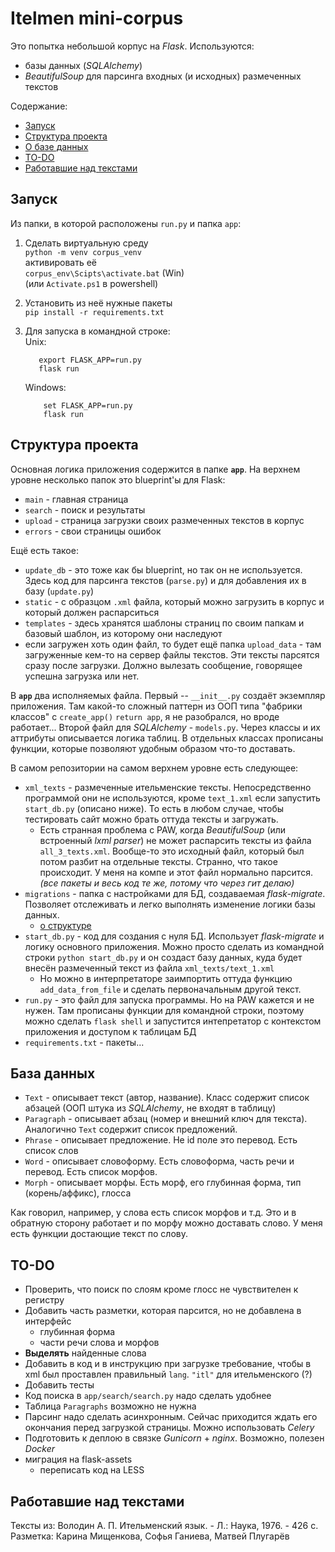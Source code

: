 # Itelmen mini-corpus

Это попытка небольшой корпус на *Flask*.
Используются:
* базы данных (*SQLAlchemy*)
* *BeautifulSoup* для парсинга входных (и исходных) размеченных текстов

Содержание:
* [Запуск](#запуск)
* [Структура проекта](#структура-проекта)
* [О базе данных](#база-данных)
* [TO-DO](#to-do)
* [Работавшие над текстами](#работавшие-над-текстами)

## Запуск
Из папки, в которой расположены `run.py` и папка `app`:
1. Сделать виртуальную среду  
    `python -m venv corpus_venv`  
    активировать её  
    `corpus_env\Scipts\activate.bat` (Win)  
    (или `Activate.ps1` в powershell)
2. Установить из неё нужные пакеты  
    `pip install -r requirements.txt`
3. Для запуска в командной строке:  
    Unix:
    ```
       export FLASK_APP=run.py
       flask run
   ```   
    
   Windows:
   ```
       set FLASK_APP=run.py
       flask run
   ```

## Структура проекта
Основная логика приложения содержится в папке **`app`**. На верхнем уровне несколько папок это blueprint'ы для Flask:
* `main` - главная страница 
* `search` - поиск и результаты
* `upload` - страница загрузки своих размеченных текстов в корпус
* `errors` - свои страницы ошибок

Ещё есть такое:
* `update_db` - это тоже как бы blueprint, но так он не используется.
Здесь код для парсинга текстов (`parse.py`) и для добавления их в базу (`update.py`)
* `static` - с образцом `.xml` файла, который можно загрузить в корпус
и который должен распарситься
* `templates` - здесь хранятся шаблоны страниц по своим папкам и базовый шаблон,
из которому они наследуют
* если загружен хоть один файл, то будет ещё папка `upload_data` - там
загруженные кем-то на сервер файлы текстов. Эти тексты парсятся сразу после
загрузки. Должно вылезать сообщение, говорящее успешна загрузка или нет.

В **`app`** два исполняемых файла. Первый -- `__init__.py` создаёт экземпляр
приложения. Там какой-то сложный паттерн из ООП типа "фабрики классов" с `create_app()`
`return app`, я не разобрался, но вроде работает...
Второй файл для *SQLAlchemy* - `models.py`.
Через классы и их аттрибуты описывается логика таблиц.
В отдельных классах прописаны функции, которые
позволяют удобным образом что-то доставать.


В самом репозитории на самом верхнем уровне есть следующее:
* `xml_texts` - размеченные ительменские тексты.
Непосредственно программой они не используются, кроме `text_1.xml` если
запустить `start_db.py` (описано ниже). То есть в любом случае, чтобы тестировать
сайт можно брать оттуда тексты и загружать.
    * Есть странная проблема с PAW, когда *BeautifulSoup* (или встроенный
    *lxml parser*) не может распарсить тексты из файла `all_3_texts.xml`.
    Вообще-то это исходный файл, который был потом разбит на отдельные тексты.
    Странно, что такое происходит. У меня на компе и этот файл нормально парсится.
    *(все пакеты и весь код те же, потому что через гит делаю)*
* `migrations` - папка с настройками для БД, создаваемая *flask-migrate*.
Позволяет отслеживать и легко выполнять изменение логики базы данных.
    * [о структуре](#база-данных)
* `start_db.py` - код для создания с нуля БД. Использует *flask-migrate* и 
логику основного приложения. Можно просто сделать из командной строки `python start_db.py`
и он создаст базу данных, куда будет внесён размеченный текст из файла  `xml_texts/text_1.xml`
    * Но можно в интерпретаторе заимпортить оттуда функцию
    `add_data_from_file` и сделать первоначальным другой текст.
* `run.py` - это файл для запуска программы. Но на PAW кажется и не нужен.
Там прописаны функции для командной строки, поэтому можно сделать
`flask shell` и запустится интепретатор с контекстом приложения и доступом к
таблицам БД
* `requirements.txt` - пакеты...


## База данных
* `Text` - описывает текст (автор, название). Класс содержит список абзацей
 (ООП штука из *SQLAlchemy*, не входят в таблицу)
* `Paragraph` - описывает абзац (номер и внешний ключ для текста).
Аналогично `Text` содержит список предложений.
* `Phrase` - описывает предложение. Не id поле это перевод. Есть список слов
* `Word` - описывает словоформу. Есть словоформа, часть речи и перевод.
Есть список морфов.
* `Morph` - описывает морфы. Есть морф, его глубинная форма, тип (корень/аффикс),
глосса

Как говорил, например, у слова есть список морфов и т.д.
Это и в обратную сторону работает и по морфу можно доставать слово.
У меня есть функции достающие текст по слову.

## TO-DO
* Проверить, что поиск по слоям кроме глосс не чувствителен к
регистру
* Добавить часть разметки, которая парсится, но не добавлена в интерфейс  
  * глубинная форма
  * части речи слова и морфов
* **Выделять** найденные слова
* Добавить в код и в инструкцию при загрузке требование,
чтобы в xml был проставлен правильный `lang`.
`"itl"` для ительменского (?)
* Добавить тесты
* Код поиска в `app/search/search.py` надо сделать удобнее
* Таблица `Paragraphs` возможно не нужна
* Парсинг надо сделать асинхронным.
Сейчас приходится ждать его окончания перед загрузкой страницы.
Можно использовать *Celery*
* Подготовить к деплою в связке *Gunicorn* + *nginx*.
Возможно, полезен *Docker*
* миграция на flask-assets
   - переписать код на LESS
   
 

## Работавшие над текстами
Тексты из: Володин А. П. Ительменский язык. - Л.: Наука, 1976. - 426 с.   
Разметка: Карина Мищенкова, Софья Ганиева, Матвей Плугарёв  
